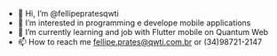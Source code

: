 - 👋 Hi, I’m @fellipepratesqwti
- 👀 I’m interested in programming e develope mobile applications
- 🌱 I’m currently learning and job with Flutter mobile on Quantum Web
- 📫 How to reach me fellipe.prates@qwti.com.br or (34)98721-2147

<!---
fellipepratesqwti/fellipepratesqwti is a ✨ special ✨ repository because its `README.md` (this file) appears on your GitHub profile.
You can click the Preview link to take a look at your changes.
--->
